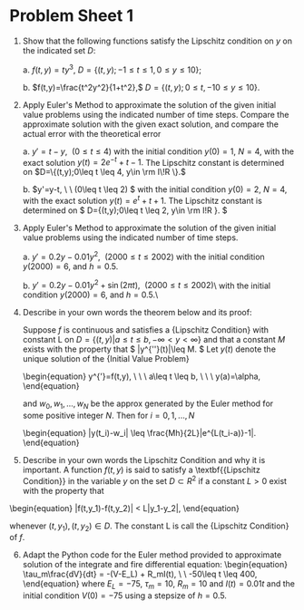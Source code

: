 # Problem Sheet 1

1.  Show that the following functions satisfy the Lipschitz condition on $y$ on the indicated set $D$:

    a. $f(t,y)=ty^3,$  $D=\{(t,y);-1\leq t \leq 1, 0\leq y \leq 10\};$

    b. $f(t,y)=\frac{t^2y^2}{1+t^2},$  $D=\{(t,y);0\leq t, -10\leq y \leq 10 \}.$

2. Apply Euler's Method to approximate the solution of the given initial value problems using the indicated number of time steps. Compare the approximate solution with the given exact solution, and compare the actual error with the theoretical error

    a.  $y'=t-y, \ \ (0\leq t \leq 4)$ with the initial condition $y(0)=1$, $N=4$, with the exact solution $y(t)=2e^{-t}+t-1.$ The Lipschitz constant is determined on  $D=\{(t,y);0\leq t \leq 4, y\in \rm I\!R \}.$
    
    b.   $y'=y-t, \ \ (0\leq t \leq 2) $ with the initial condition $y(0)=2,$ $N=4$, with the exact solution   $y(t)=e^{t}+t+1$. The Lipschitz constant is determined on  $ D=\{(t,y);0\leq t \leq 2, y\in \rm I\!R \}. $

3. Apply Euler's Method to approximate the solution of the given initial value problems using the indicated number of time steps.

    a. $y'=0.2y-0.01y^2, \ \ (2000\leq t \leq 2002)$
        with the initial condition $y(2000)=6,$ and $h=0.5$.


    b. $y'=0.2y-0.01y^2+\sin(2\pi t), \ \ (2000\leq t \leq 2002)$\\
        with the initial condition $y(2000)=6,$ and $h=0.5$.\\

4. Describe in your own words the theorem below and its proof:

    Suppose $f$ is continuous and satisfies a {Lipschitz Condition} with constant
    L on $D=\{(t,y)|a\leq t \leq b, -\infty < y < \infty \}$ and that a constant $M$
    exists with the property that 
    $ |y^{''}(t)|\leq M. $
    Let $y(t)$ denote the unique solution of the {Initial Value Problem}
    
   \begin{equation} y^{'}=f(t,y), \ \ \ a\leq t \leq b, \ \ \ y(a)=\alpha, \end{equation}
   
    and $w_0,w_1,...,w_N$ be the approx generated by the Euler method for some
    positive integer $N$.  Then for $i=0,1,...,N$
    
   \begin{equation} |y(t_i)-w_i| \leq \frac{Mh}{2L}|e^{L(t_i-a)}-1|. \end{equation}


5.  Describe in your own words the Lipschitz Condition and why it is important.
A function $f(t,y)$ is said to satisfy a \textbf{{Lipschitz Condition}} in the variable $y$ on 
the set $D \subset R^2$ if a constant $L>0$ exist with the property that

\begin{equation}
|f(t,y_1)-f(t,y_2)| < L|y_1-y_2|, \end{equation}

whenever $(t,y_1),(t,y_2) \in D$.  The constant L is call the {Lipschitz Condition}
of $f$.

6. Adapt the Python code for the Euler method provided to approximate solution of the integrate and fire differential equation:
\begin{equation}
    \tau_m\frac{dV}{dt} = -(V-E_L) + R_mI(t),
    \ \ -50\leq t \leq 400,
    \end{equation}
    where $E_L = -75$, $\tau_m = 10$,
    $R_m = 10$ and $I(t)=0.01t$
    and the initial condition
    $V(0) = -75$ using a stepsize of $h=0.5$.
